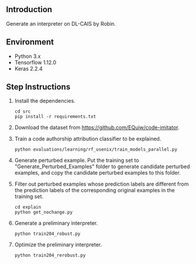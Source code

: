 ## Introduction

Generate an interpreter on DL-CAIS by Robin.

## Environment

- Python 3.x
- Tensorflow 1.12.0
- Keras 2.2.4

## Step Instructions

1. Install the dependencies.

   ```
   cd src
   pip install -r requirements.txt
   ```

2. Download the dataset from https://github.com/EQuiw/code-imitator.

3. Train a code authorship attribution classifier to be explained.

   ```
   python evaluations/learning/rf_usenix/train_models_parallel.py
   ```

4. Generate perturbed example. Put the training set to "Generate_Perturbed_Examples" folder to generate candidate perturbed examples, and copy the candidate perturbed examples to this folder.

5. Filter out perturbed examples whose prediction labels are different from the prediction labels of the corresponding original examples in the training set.

   ```
   cd explain
   python get_nochange.py
   ```

6. Generate a preliminary interpreter.

   ```
   python train204_robust.py
   ```

7. Optimize the preliminary interpreter.

   ```
   python train204_rerobust.py
   ```

   
